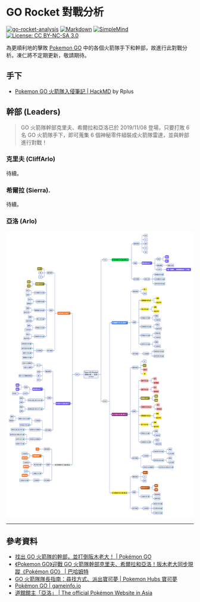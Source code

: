 # GO Rocket 對戰分析

[![go-rocket-analysis](https://img.shields.io/badge/GitHuh-chusiang/go--rocket--analysis-blue.svg)](https://github.com/chusiang/go-rocket-analysis) [![Markdown](https://img.shields.io/badge/%3C%2F%3E-Markdown-blue.svg)](http://markdown.tw) [![SimpleMind](https://img.shields.io/badge/MindMap-SimpleMind-blue.svg)](https://simplemind.eu/) [![License: CC BY-NC-SA 3.0](https://img.shields.io/badge/License-CC%20BY--NC--SA%203.0-lightgrey.svg)](https://creativecommons.org/licenses/by-nc-sa/3.0/)

為更順利地的擊敗 [Pokemon GO](https://pokemongolive.com/zh_hant/) 中的各個火箭隊手下和幹部，故進行此對戰分析。凍仁將不定期更新，敬請期待。

## 手下

* [Pokemon GO 火箭隊入侵筆記 | HackMD](https://hackmd.io/qT1r_q_GTTmge49SzetfnQ#%E9%9B%9C%E9%A0%85) by Rplus

## 幹部 (Leaders)

> GO 火箭隊幹部克里夫、希爾拉和亞洛已於 2019/11/08 登場，只要打敗 6 名 GO 火箭隊手下，即可蒐集 6 個神秘零件組裝成火箭隊雷達，並與幹部進行對戰！

### 克里夫 (CliffArlo)

待續。

### 希爾拉 (Sierra).

待續。

### 亞洛 (Arlo)

![v1.0.0](png/arlo_mindmap_v1.0.0.png)

----

## 參考資料

* [找出 GO 火箭隊的幹部，並打倒阪木老大！ | Pokémon GO](https://pokemongolive.com/zh_hant/post/teamgorocketleaders2019/)
* [《Pokemon GO》迎戰 GO 火箭隊幹部克里夫、希爾拉和亞洛！阪木老大同步現蹤《Pokémon GO》 | 巴哈姆特](https://gnn.gamer.com.tw/detail.php?sn=188322)
* [GO 火箭隊隊長指南：尋找方式、派出寶可夢 | Pokemon Hubs 寶可夢](https://www.pokemonhubs.com/pokemongo/8878/)
* [Pokémon GO | gameinfo.io](https://pokemon.gameinfo.io/zh-tw)
* [道館館主「亞洛」 | The official Pokémon Website in Asia](https://swordshield.portal-pokemon.com/tc/character/02.html)
